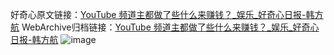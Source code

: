 好奇心原文链接：[YouTube 频道主都做了些什么来赚钱？_娱乐_好奇心日报-韩方航](https://www.qdaily.com/articles/8987.html)
WebArchive归档链接：[YouTube 频道主都做了些什么来赚钱？_娱乐_好奇心日报-韩方航](http://web.archive.org/web/20180123225135/http://www.qdaily.com:80/articles/8987.html)
![image](http://ww3.sinaimg.cn/large/007d5XDply1g3ve42dh8pj30u04234qp)